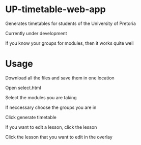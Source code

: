 # UP-timetable-web-app
 Generates timetables for students of the University of Pretoria
 
 Currently under development
 
 If you know your groups for modules, then it works quite well
 
# Usage
 Download all the files and save them in one location

 Open select.html
 
 Select the modules you are taking
 
 If neccessary choose the groups you are in
 
 Click generate timetable


 If you want to edit a lesson, click the lesson
 
 Click the lesson that you want to edit in the overlay
 
